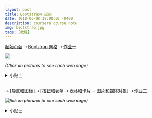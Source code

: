 ```yaml
---
layout: post
title: Bootstrap4 应用
date: 2018-06-08 19:00:00 -0400
description: coursera course note
img: bootstrap.jpg
tags: [教程]
---
```


<style>
    .image{
      position: relative;
    }
    .image a{
      display: block;      
      position: absolute;
    }
</style>



<!--<a href="{{ site.url }}{{ site.baseurl }}/exercise/attempt/index.html" target="_blank">练习</a>-->


<a href="{{ site.url }}{{ site.baseurl }}/exercise/0-template/index.html" target="_blank">起始页面</a>  ⇢ <a href="{{ site.url }}{{ site.baseurl }}/exercise/1-grid/index.html" target="_blank">Bootstrap 网格</a> ⇢ <a href="{{ site.url }}{{ site.baseurl }}/exercise/Assignment1/aboutus.html" target="_blank">作业一</a>




<div class="image">
  <img src="{{ site.url }}{{ site.baseurl }}/assets/img/content/exercise/1.jpg" >
  <a href="{{ site.url }}{{ site.baseurl }}/exercise/0-template/index.html" target="_blank" style="top: 0%; left: 0%; width: 57%; height: 100%;"></a>
  <a href="{{ site.url }}{{ site.baseurl }}/exercise/1-grid/index.html" target="_blank" style="top: 0%; left: 58%; width: 30%; height: 100%;"></a>
</div>

<i>(Click on pictures to see each web page)</i>

<details>
    <summary>小贴士</summary>
    <ul>
        <li>Click <a href="https://getbootstrap.com/docs/4.0/getting-started/introduction/" target="_blank">here</a> for Bootstrap4 CSS and Javascript link</li>
        <li>The header background is <strong>#9575CD</strong> and footer background is <strong>#D1C4E9</strong></li>
        <li>Master <code>align-items-center</code>, <code>align-self-center</code>, <code>justify-content-center</code></li>
        <li>Use <code>d-none</code> and <code>d-sm-block</code> to hide content on extra small screen</li>
    </ul>
</details>


<br>


⇢ <a href="{{ site.url }}{{ site.baseurl }}/exercise/2-nav/index.html" target="_blank">⌈导航和图标⌋ </a> ⇢ <a href="{{ site.url }}{{ site.baseurl }}/exercise/3-element/contactus.html" target="_blank">⌈按钮和表单</a> ⇢ <a href="{{ site.url }}{{ site.baseurl }}/exercise/3-element/aboutus.html" target="_blank">表格和卡片</a> ⇢ <a href="{{ site.url }}{{ site.baseurl }}/exercise/3-element/index.html" target="_blank">图片和媒体对象⌋</a> ⇢ <a href="{{ site.url }}{{ site.baseurl }}/exercise/Assignment2/index.html" target="_blank">作业二


<div class="image">
  <img src="{{ site.url }}{{ site.baseurl }}/assets/img/content/exercise/2.jpg">
  <a href="{{ site.url }}{{ site.baseurl }}/exercise/3-element/contactus.html" target="_blank" style="top: 0%; left: 0%; width: 33%; height: 100%;"></a>
  <a href="{{ site.url }}{{ site.baseurl }}/exercise/3-element/aboutus.html" target="_blank" style="top: 0%; left: 34%; width: 26%; height: 100%;"></a>
    <a href="{{ site.url }}{{ site.baseurl }}/exercise/Assignment2/index.html" target="_blank" style="top: 0%; left: 61%; width: 29%; height: 100%;"></a>
</div>

<i>(Click on pictures to see each web page)</i>

<details>
    <summary>小贴士</summary>
    <ul>
        <li>Click <a href="https://cdnjs.com/libraries/font-awesome" target="_blank">here</a> for Font Awesome CSS and <a href="https://cdnjs.com/libraries/bootstrap-social" target="_blank">here</a> for Bootstrap Social CSS</li>
        <li>The navbar background is <strong>#512DA8</strong></li>
    </ul>
</details>

<br>



<!--
⇢ <a href="{{ site.url }}{{ site.baseurl }}/exercise/Tabs/aboutus.html" target="_blank">标签页</a> ⇢ <a href="{{ site.url }}{{ site.baseurl }}/exercise/Accordion/aboutus.html" target="_blank">手风琴菜单</a> ⇢ <a href="{{ site.url }}{{ site.baseurl }}/exercise/Tooltip-and-Modal/index.html" target="_blank">提示框</a>  ⇢ <a href="{{ site.url }}{{ site.baseurl }}/exercise/Carousel/index.html" target="_blank">轮播</a> ⇢ <a href="{{ site.url }}{{ site.baseurl }}/exercise/Assignment3/index.html" target="_blank">作业三</a>
-->


